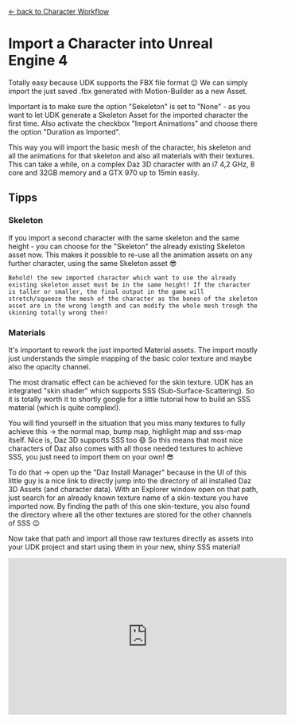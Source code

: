[<- back to Character Workflow](CharacterWorkflow.md#5-export-the-character-daz3d)

# Import a Character into Unreal Engine 4

Totally easy because UDK supports the FBX file format :wink: We can simply import the just saved .fbx generated with Motion-Builder as a new Asset.

Important is to make sure the option "Sekeleton" is set to "None" - as you want to let UDK generate a Skeleton Asset for the imported character the first time. Also activate the checkbox "Import Animations" and choose there the option "Duration as Imported".

This way you will import the basic mesh of the character, his skeleton and all the animations for that skeleton and also all materials with their textures. This can take a while, on a complex Daz 3D character with an i7 4,2 GHz, 8 core and 32GB memory and a GTX 970 up to 15min easily.

## Tipps

### Skeleton

If you import a second character with the same skeleton and the same height - you can choose for the "Skeleton" the already existing Skeleton asset now. This makes it possible to re-use all the animation assets on any further character, using the same Skeleton asset :sunglasses:

`Behold! the new imported character which want to use the already existing skeleton asset must be in the same height! If the character is taller or smaller, the final output in the game will stretch/squeeze the mesh of the character as the bones of the skeleton asset are in the wrong length and can modify the whole mesh trough the skinning totally wrong then!`

### Materials

It's important to rework the just imported Material assets. The import mostly just understands the simple mapping of the basic color texture and maybe also the opacity channel.

The most dramatic effect can be achieved for the skin texture. UDK has an integrated "skin shader" which supports SSS (Sub-Surface-Scattering). So it is totally worth it to shortly google for a little tutorial how to build an SSS material (which is quite complex!).

You will find yourself in the situation that you miss many textures to fully achieve this -> the normal map, bump map, highlight map and sss-map itself. Nice is, Daz 3D supports SSS too :smile: So this means that most nice characters of Daz also comes with all those needed textures to achieve SSS, you just need to import them on your own! :sunglasses:

To do that -> open up the "Daz Install Manager" because in the UI of this little guy is a nice link to directly jump into the directory of all installed Daz 3D Assets (and character data). With an Explorer window open on that path, just search for an already known texture name of a skin-texture you have imported now. By finding the path of this one skin-texture, you also found the directory where all the other textures are stored for the other channels of SSS :wink:

Now take that path and import all those raw textures directly as assets into your UDK project and start using them in your new, shiny SSS material!

<iframe width="560" height="315" src="https://www.youtube.com/embed/Cl3yFu5KEvc" frameborder="0" allowfullscreen></iframe>

